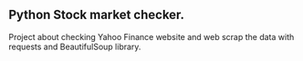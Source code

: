 ## Python Stock market checker.

Project about checking Yahoo Finance website and web scrap the data with requests and BeautifulSoup library.
